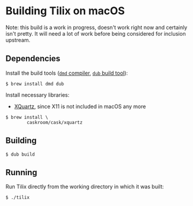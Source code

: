 # Building Tilix on macOS

Note: this build is a work in progress, doesn't work right now and certainly
isn't pretty. It will need a lot of work before being considered for inclusion
upstream.

## Dependencies

Install the build tools ([`dmd` compiler](https://dlang.org/dmd-osx.html),
[`dub` build tool](https://code.dlang.org/download)):

```
$ brew install dmd dub
```

Install necessary libraries:

* [XQuartz](https://www.xquartz.org/), since X11 is not included in macOS any
  more

```
$ brew install \
        caskroom/cask/xquartz
```

## Building

```
$ dub build
```

## Running

Run Tilix directly from the working directory in which it was built:

```
$ ./tilix
```
